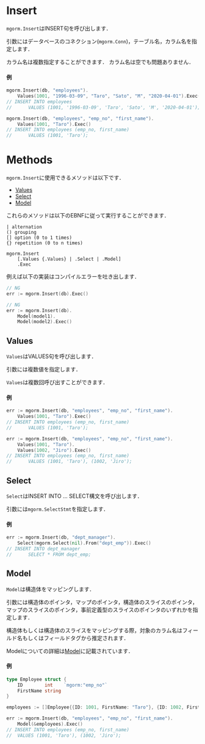 # Insert
`mgorm.Insert`はINSERT句を呼び出します．

引数にはデータベースのコネクション(`mgorm.Conn`)，テーブル名，カラム名を指定します．

カラム名は複数指定することができます．
カラム名は空でも問題ありません．

#### 例
```go
mgorm.Insert(db, "employees").
    Values(1001, "1996-03-09", "Taro", "Sato", "M", "2020-04-01").Exec()
// INSERT INTO employees
//      VALUES (1001, '1996-03-09', 'Taro', 'Sato', 'M', '2020-04-01');

mgorm.Insert(db, "employees", "emp_no", "first_name").
    Values(1001, "Taro").Exec()
// INSERT INTO employees (emp_no, first_name)
//      VALUES (1001, 'Taro');
```


# Methods
`mgorm.Insert`に使用できるメソッドは以下です．

- [Values](https://github.com/champon1020/mgorm/tree/main/docs/insert_jp.md#values)
- [Select](https://github.com/champon1020/mgorm/tree/main/docs/insert_jp.md#select)
- [Model](https://github.com/champon1020/mgorm/tree/main/docs/insert_jp.md#model)

これらのメソッドは以下のEBNFに従って実行することができます．

```
| alternation
() grouping
[] option (0 to 1 times)
{} repetition (0 to n times)

mgorm.Insert
    [.Values {.Values} | .Select | .Model]
    .Exec
```

例えば以下の実装はコンパイルエラーを吐き出します．

```go
// NG
err := mgorm.Insert(db).Exec()

// NG
err := mgorm.Insert(db).
    Model(model1).
    Model(model2).Exec()
```


## Values
`Values`はVALUES句を呼び出します．

引数には複数値を指定します．

`Values`は複数回呼び出すことができます．

#### 例
```go
err := mgorm.Insert(db, "employees", "emp_no", "first_name").
    Values(1001, "Taro").Exec()
// INSERT INTO employees (emp_no, first_name)
//      VALUES (1001, 'Taro');

err := mgorm.Insert(db, "employees", "emp_no", "first_name").
    Values(1001, "Taro").
    Values(1002, "Jiro").Exec()
// INSERT INTO employees (emp_no, first_name)
//      VALUES (1001, 'Taro'), (1002, 'Jiro');
```


## Select
`Select`はINSERT INTO ... SELECT構文を呼び出します．

引数には`mgorm.SelectStmt`を指定します．

#### 例
```go
err := mgorm.Insert(db, "dept_manager").
    Select(mgorm.Select(nil).From("dept_emp")).Exec()
// INSERT INTO dept_manager
//      SELECT * FROM dept_emp;
```


## Model
`Model`は構造体をマッピングします．

引数には構造体のポインタ，マップのポインタ，構造体のスライスのポインタ，マップのスライスのポインタ，事前定義型のスライスのポインタのいずれかを指定します．

構造体もしくは構造体のスライスをマッピングする際，対象のカラム名はフィールド名もしくはフィールドタグから推定されます．

Modelについての詳細は[Model](https://github.com/champon1020/mgorm/blob/main/docs/model_jp.md)に記載されています．

#### 例
```go
type Employee struct {
    ID        int    `mgorm:"emp_no"`
    FirstName string
}

employees := []Employee{{ID: 1001, FirstName: "Taro"}, {ID: 1002, FirstName: "Jiro"}}

err := mgorm.Insert(db, "employees", "emp_no", "first_name").
    Model(&employees).Exec()
// INSERT INTO employees (emp_no, first_name)
//  VALUES (1001, 'Taro'), (1002, 'Jiro');
```
